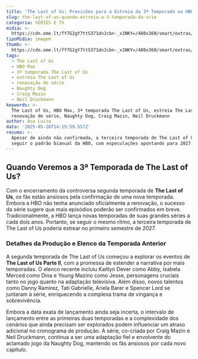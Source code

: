 ```yaml
---
title: 'The Last of Us: Previsões para a Estreia da 3ª Temporada na HBO Max'
slug: the-last-of-us-quando-estreia-a-3-temporada-da-srie
categoria: SÉRIES E TV
midia: >-
  https://cdn.ome.lt/fY7G2gY7ttS371dnJcbn-_x1NKY=/480x360/smart/extras/conteudos/omelete_THUMB_-_2025-05-26T105837.102.png
tipoMidia: imagem
thumb: >-
  https://cdn.ome.lt/fY7G2gY7ttS371dnJcbn-_x1NKY=/480x360/smart/extras/conteudos/omelete_THUMB_-_2025-05-26T105837.102.png
tags:
  - The Last of Us
  - HBO Max
  - 3ª temporada The Last of Us
  - estreia The Last of Us
  - renovação de série
  - Naughty Dog
  - Craig Mazin
  - Neil Druckmann
keywords: >-
  The Last of Us, HBO Max, 3ª temporada The Last of Us, estreia The Last of Us,
  renovação de série, Naughty Dog, Craig Mazin, Neil Druckmann
author: Ana Luiza
data: '2025-05-26T14:19:59.557Z'
resumo: >-
  Apesar de ainda não confirmada, a terceira temporada de The Last of Us pode
  seguir o padrão bianual da HBO, com especulações apontando para 2027.
---
```


## Quando Veremos a 3ª Temporada de The Last of Us?

Com o encerramento da controversa segunda temporada de **The Last of Us**, os fãs estão ansiosos pela confirmação de uma nova temporada. Embora a HBO não tenha anunciado oficialmente a renovação, o sucesso da série sugere que mais episódios poderão ser confirmados em breve. Tradicionalmente, a HBO lança novas temporadas de suas grandes séries a cada dois anos. Portanto, se seguir o mesmo ritmo, a terceira temporada de The Last of Us poderia estrear no primeiro semestre de 2027.

### Detalhes da Produção e Elenco da Temporada Anterior

A segunda temporada de The Last of Us começou a explorar os eventos de **The Last of Us Parte II**, com a promessa de estender a narrativa por mais temporadas. O elenco recente incluiu Kaitlyn Dever como Abby, Isabela Merced como Dina e Young Mazino como Jesse, personagens cruciais tanto no jogo quanto na adaptação televisiva. Além disso, novos talentos como Danny Ramirez, Tati Gabrielle, Ariela Barer e Spencer Lord se juntaram à série, enriquecendo a complexa trama de vingança e sobrevivência.

Embora a data exata de lançamento ainda seja incerta, o intervalo de lançamento entre as primeiras duas temporadas e a complexidade dos cenários que ainda precisam ser explorados podem influenciar um atraso adicional no cronograma de produção. A série, co-criada por Craig Mazin e Neil Druckmann, continua a ser uma adaptação fiel e envolvente do aclamado jogo da Naughty Dog, mantendo os fãs ansiosos por cada novo capítulo.
